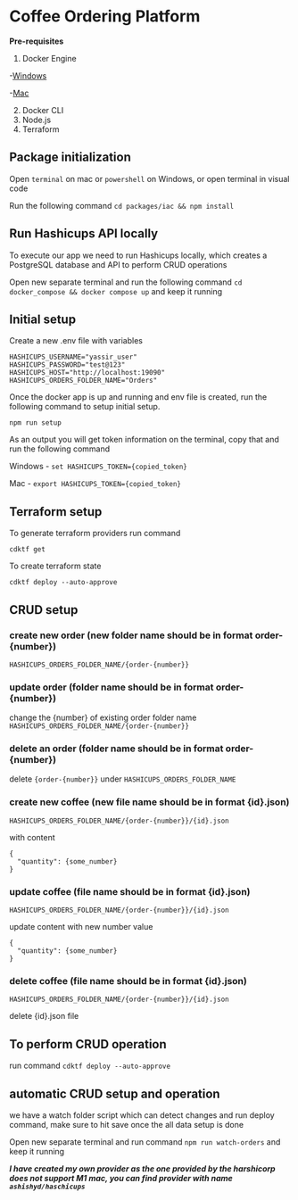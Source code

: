 # Coffee Ordering Platform

**Pre-requisites**

1. Docker Engine

-[Windows](https://docs.docker.com/desktop/install/windows-install/)

-[Mac](https://docs.docker.com/desktop/install/mac-install/)

2. Docker CLI
3. Node.js
4. Terraform

## Package initialization

Open `terminal` on mac or `powershell` on Windows, or open terminal in visual code

Run the following command `cd packages/iac && npm install`

## Run Hashicups API locally

To execute our app we need to run Hashicups locally, which creates a PostgreSQL database and API to perform CRUD operations

Open new separate terminal and run the following command `cd docker_compose && docker compose up` and keep it running

## Initial setup

Create a new .env file with variables

```
HASHICUPS_USERNAME="yassir_user"
HASHICUPS_PASSWORD="test@123"
HASHICUPS_HOST="http://localhost:19090"
HASHICUPS_ORDERS_FOLDER_NAME="Orders"

```

Once the docker app is up and running and env file is created, run the following command to setup initial setup.

`npm run setup`

As an output you will get token information on the terminal, copy that and run the following command

Windows - `set HASHICUPS_TOKEN={copied_token}`

Mac - `export HASHICUPS_TOKEN={copied_token}`

## Terraform setup

To generate terraform providers run command

`cdktf get`

To create terraform state

`cdktf deploy --auto-approve`

## CRUD setup

### create new order (new folder name should be in format order-{number})

`HASHICUPS_ORDERS_FOLDER_NAME/{order-{number}}`

### update order (folder name should be in format order-{number})

change the {number} of existing order folder name
`HASHICUPS_ORDERS_FOLDER_NAME/{order-{number}}`

### delete an order (folder name should be in format order-{number})

delete `{order-{number}}` under `HASHICUPS_ORDERS_FOLDER_NAME`

### create new coffee (new file name should be in format {id}.json)

`HASHICUPS_ORDERS_FOLDER_NAME/{order-{number}}/{id}.json`

with content

```
{
  "quantity": {some_number}
}
```

### update coffee (file name should be in format {id}.json)

`HASHICUPS_ORDERS_FOLDER_NAME/{order-{number}}/{id}.json`

update content with new number value

```
{
  "quantity": {some_number}
}
```

### delete coffee (file name should be in format {id}.json)

`HASHICUPS_ORDERS_FOLDER_NAME/{order-{number}}/{id}.json`

delete {id}.json file

## To perform CRUD operation

run command `cdktf deploy --auto-approve`

## automatic CRUD setup and operation

we have a watch folder script which can detect changes and run deploy command, make sure to hit save once the all data setup is done

Open new separate terminal and run command `npm run watch-orders` and keep it running

**_I have created my own provider as the one provided by the harshicorp does not support M1 mac, you can find provider with name `ashishyd/haschicups`_**
